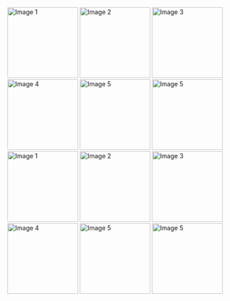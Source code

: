 <div>
  <img src="https://github.com/KayCHENvip/KayCHENvip/assets/128878325/045f7802-46b2-44c5-8731-0ed154ef953d" alt="Image 1" style="width: 160px; height: 160px;">
  <img src="https://github.com/KayCHENvip/KayCHENvip/assets/128878325/c9a38769-4555-49c2-a89a-08add65d4401" alt="Image 2" style="width: 160px; height: 160px;">
  <img src="https://github.com/KayCHENvip/Gallery/assets/128878325/afec3ac5-887c-4852-9e19-26b24ce1cc23" alt="Image 3" style="width: 160px; height: 160px;">
  <img src="https://github.com/KayCHENvip/KayCHENvip/assets/128878325/fde77771-f392-445f-a9d6-2cf74c513998" alt="Image 4" style="width: 160px; height: 160px;">
  <img src="https://github.com/KayCHENvip/KayCHENvip/assets/128878325/c8d726d2-41bf-4f87-bcf4-6a87c5e79720" alt="Image 5" style="width: 160px; height: 160px;">
  <img src="https://github.com/KayCHENvip/KayCHENvip/assets/128878325/d92ce519-778f-4b1c-9960-1fbdcfce9269" alt="Image 5" style="width: 160px; height: 160px;">
</div> 



<div>
  <img src[="" alt="Image 1" style="width: 160px; height: 160px;">
  <img src="" alt="Image 2" style="width: 160px; height: 160px;">
  <img src="" alt="Image 3" style="width: 160px; height: 160px;">
  <img src="" alt="Image 4" style="width: 160px; height: 160px;">
  <img src="" alt="Image 5" style="width: 160px; height: 160px;">
  <img src="" alt="Image 5" style="width: 160px; height: 160px;">
</div> 


